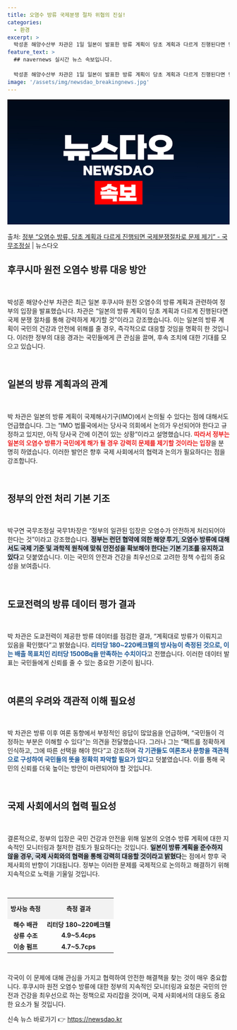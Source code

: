 ```yaml
---
title: 오염수 방류 국제분쟁 절차 위협의 진실!
categories:
  - 환경
excerpt: >
  박성훈 해양수산부 차관은 1일 일본이 발표한 방류 계획이 당초 계획과 다르게 진행된다면 당연히 국제분쟁절차를…
feature_text: >
  ## navernews 실시간 뉴스 속보입니다.

  박성훈 해양수산부 차관은 1일 일본이 발표한 방류 계획이 당초 계획과 다르게 진행된다면 당연히 국제분쟁절차를…
image: '/assets/img/newsdao_breakingnews.jpg'
---
```


![뉴스다오 속보](/assets/img/newsdao_breakingnews.jpg)

<p>출처: <a href="https://newsdao.kr/1770" rel="dofollow">정부 “오염수 방류, 당초 계획과 다르게 진행되면 국제분쟁절차로 문제 제기”  - 국무조정실</a> | 뉴스다오</p>

<h2 data-ke-size="size26">후쿠시마 원전 오염수 방류 대응 방안</h2>

<p data-ke-size="size16">&nbsp;</p>

박성훈 해양수산부 차관은 최근 일본 후쿠시마 원전 오염수의 방류 계획과 관련하여 정부의 입장을 발표했습니다. 차관은 “일본의 방류 계획이 당초 계획과 다르게 진행된다면 국제 분쟁 절차를 통해 강력하게 제기할 것”이라고 강조했습니다. 이는 일본의 방류 계획이 국민의 건강과 안전에 위해를 줄 경우, 즉각적으로 대응할 것임을 명확히 한 것입니다. 이러한 정부의 대응 경과는 국민들에게 큰 관심을 끌며, 후속 조치에 대한 기대를 모으고 있습니다.

<p data-ke-size="size16">&nbsp;</p>

<h2 data-ke-size="size26">일본의 방류 계획과의 관계</h2>

<p data-ke-size="size16">&nbsp;</p>

박 차관은 일본의 방류 계획이 국제해사기구(IMO)에서 논의될 수 있다는 점에 대해서도 언급했습니다. 그는 “IMO 법률국에서는 당사국 의회에서 논의가 우선되어야 한다고 규정하고 있지만, 아직 당사국 간에 이견이 있는 상황”이라고 설명했습니다. <b><span style="color: #ee2323;">따라서 정부는 일본의 오염수 방류가 국민에게 해가 될 경우 강력히 문제를 제기할 것이라는 입장</span></b>을 분명히 하였습니다. 이러한 발언은 향후 국제 사회에서의 협력과 논의가 필요하다는 점을 강조합니다.

<p data-ke-size="size16">&nbsp;</p>

<h2 data-ke-size="size26">정부의 안전 처리 기본 기조</h2>

<p data-ke-size="size16">&nbsp;</p>

박구연 국무조정실 국무1차장은 “정부의 일관된 입장은 오염수가 안전하게 처리되어야 한다는 것”이라고 강조했습니다. <b><span style="background-color: #21538527;">정부는 런던 협약에 의한 해양 투기, 오염수 방류에 대해서도 국제 기준 및 과학적 원칙에 맞춰 안전성을 확보해야 한다는 기본 기조를 유지하고 있다</span></b>고 덧붙였습니다. 이는 국민의 안전과 건강을 최우선으로 고려한 정책 수립의 중요성을 보여줍니다.

<p data-ke-size="size16">&nbsp;</p>

<h2 data-ke-size="size26">도쿄전력의 방류 데이터 평가 결과</h2>

<p data-ke-size="size16">&nbsp;</p>

박 차관은 도쿄전력이 제공한 방류 데이터를 점검한 결과, “계획대로 방류가 이뤄지고 있음을 확인했다”고 밝혔습니다. <b><span style="color: #1a5490;">리터당 180~220베크렐의 방사능이 측정된 것으로, 이는 배출 목표치인 리터당 1500Bq을 만족하는 수치이다</span></b>고 전했습니다. 이러한 데이터 발표는 국민들에게 신뢰를 줄 수 있는 중요한 기준이 됩니다.

<p data-ke-size="size16">&nbsp;</p>

<h2 data-ke-size="size26">여론의 우려와 객관적 이해 필요성</h2>

<p data-ke-size="size16">&nbsp;</p>

박 차관은 방류 이후 여론 동향에서 부정적인 응답이 많았음을 언급하며, “국민들이 걱정하는 부분은 이해할 수 있다”는 의견을 전달했습니다. 그러나 그는 “팩트를 정확하게 인식하고, 그에 따른 선택을 해야 한다”고 강조하며 <b><span style="color: #1a5490;">각 기관들도 여론조사 문항을 객관적으로 구성하여 국민들의 뜻을 정확히 파악할 필요가 있다</span></b>고 덧붙였습니다. 이를 통해 국민의 신뢰를 더욱 높이는 방안이 마련되어야 할 것입니다.

<p data-ke-size="size16">&nbsp;</p>

<h2 data-ke-size="size26">국제 사회에서의 협력 필요성</h2>

<p data-ke-size="size16">&nbsp;</p>

결론적으로, 정부의 입장은 국민 건강과 안전을 위해 일본의 오염수 방류 계획에 대한 지속적인 모니터링과 철저한 검토가 필요하다는 것입니다. <b><span style="background-color: #21538527;">일본이 방류 계획을 준수하지 않을 경우, 국제 사회와의 협력을 통해 강력히 대응할 것이라고 밝혔다</span></b>는 점에서 향후 국제사회의 반향이 기대됩니다. 정부는 이러한 문제를 국제적으로 논의하고 해결하기 위해 지속적으로 노력을 기울일 것입니다. 

<p data-ke-size="size16">&nbsp;</p>

<table style="width: 100%; border-collapse: collapse;">
    <tr>
        <th style="text-align: center; background-color: #f2f2f2; height: 40px;">방사능 측정</th>
        <th style="text-align: center; background-color: #f2f2f2; height: 40px;">측정 결과</th>
    </tr>
    <tr>
        <td style="text-align: center; height: 17px;"><b>해수 배관</b></td>
        <td style="text-align: center; height: 17px;"><b>리터당 180~220베크렐</b></td>
    </tr>
    <tr>
        <td style="text-align: center; height: 17px;"><b>상류 수조</b></td>
        <td style="text-align: center; height: 17px;"><b>4.9~5.4cps</b></td>
    </tr>
    <tr>
        <td style="text-align: center; height: 17px;"><b>이송 펌프</b></td>
        <td style="text-align: center; height: 17px;"><b>4.7~5.7cps</b></td>
    </tr>
</table>

<p data-ke-size="size16">&nbsp;</p>

각국이 이 문제에 대해 관심을 가지고 협력하여 안전한 해결책을 찾는 것이 매우 중요합니다. 후쿠시마 원전 오염수 방류에 대한 정부의 지속적인 모니터링과 요청은 국민의 안전과 건강을 최우선으로 하는 정책으로 자리잡을 것이며, 국제 사회에서의 대응도 중요한 요소가 될 것입니다. 

신속 뉴스 바로가기 👉 <a href="https://newsdao.kr" rel="dofollow">https://newsdao.kr</a>


